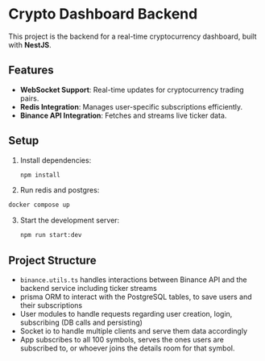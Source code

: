 # Crypto Dashboard Backend

This project is the backend for a real-time cryptocurrency dashboard, built with **NestJS**.

## Features

- **WebSocket Support**: Real-time updates for cryptocurrency trading pairs.
- **Redis Integration**: Manages user-specific subscriptions efficiently.
- **Binance API Integration**: Fetches and streams live ticker data.

## Setup

1. Install dependencies:

   ```bash
   npm install
   ```

2. Run redis and postgres:

```bash
docker compose up
```

3. Start the development server:
   ```bash
   npm run start:dev
   ```

## Project Structure

- `binance.utils.ts` handles interactions between Binance API and the backend service including ticker streams
- prisma ORM to interact with the PostgreSQL tables, to save users and their subscriptions
- User modules to handle requests regarding user creation, login, subscribing (DB calls and persisting)
- Socket io to handle multiple clients and serve them data accordingly
- App subscribes to all 100 symbols, serves the ones users are subscribed to, or whoever joins the details room for that symbol.
